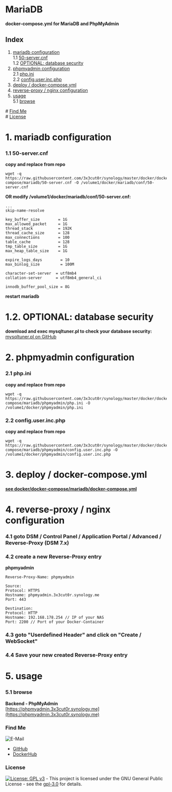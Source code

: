 # MariaDB

**docker-compose.yml for MariaDB and PhpMyAdmin**  

## Index

1. [mariadb configuration](#mariadb_configuration)  
  1.1 [50-server.cnf](#50-server.cnf)  
  1.2 [OPTIONAL: database security](#database_security)  
2. [phpmyadmin configuration](#phpmyadmin_configuration)  
  2.1 [php.ini](#php.ini)  
  2.2 [config.user.inc.php](#config.user.inc.php)  
3. [deploy / docker-compose.yml](#deploy)  
4. [reverse-proxy / nginx configuration](#reverse-proxy)  
5. [usage](#usage)  
  5.1 [browse](#browse)  

\# [Find Me](#findme)  
\# [License](#license)  

# 1. mariadb configuration <a name="mariadb_configuration"></a>  

### 1.1 50-server.cnf <a name="50-server.cnf"></a>  
**copy and replace from repo**  
```shell
wget -q https://raw.githubusercontent.com/3x3cut0r/synology/master/docker/docker-compose/mariadb/50-server.cnf -O /volume1/docker/mariadb/conf/50-server.cnf

```

**OR modify /volume1/docker/mariadb/conf/50-server.cnf:**
```shell
...
skip-name-resolve

key_buffer_size        = 1G
max_allowed_packet     = 1G
thread_stack           = 192K
thread_cache_size      = 128
max_connections        = 100
table_cache            = 128
tmp_table_size         = 1G
max_heap_table_size    = 1G

expire_logs_days        = 10
max_binlog_size         = 100M

character-set-server  = utf8mb4
collation-server      = utf8mb4_general_ci

innodb_buffer_pool_size = 8G

```

**restart mariadb**  

# 1.2. OPTIONAL: database security <a name="database_security"></a>  
**download and exec mysqltuner.pl to check your database security:**  
[mysqltuner.pl on GitHub](https://github.com/major/MySQLTuner-perl)  

# 2. phpmyadmin configuration <a name="phpmyadmin_configuration"></a>  

### 2.1 php.ini <a name="php.ini"></a>  
**copy and replace from repo**  
```shell
wget -q https://raw.githubusercontent.com/3x3cut0r/synology/master/docker/docker-compose/mariadb/phpmyadmin/php.ini -O /volume1/docker/phpmyadmin/php.ini

```

### 2.2 config.user.inc.php <a name="config.user.inc.php"></a>  
**copy and replace from repo**  
```shell
wget -q https://raw.githubusercontent.com/3x3cut0r/synology/master/docker/docker-compose/mariadb/phpmyadmin/config.user.inc.php -O /volume1/docker/phpmyadmin/config.user.inc.php

```

# 3. deploy / docker-compose.yml <a name="deploy"></a>  
**[see docker/docker-compose/mariadb/docker-compose.yml](https://github.com/3x3cut0r/synology/blob/master/docker/docker-compose/mariadb/docker-compose.yml)**  

# 4. reverse-proxy / nginx configuration <a name="reverse-proxy"></a>  

### 4.1 goto DSM / Control Panel / Application Portal / Advanced / Reverse-Proxy (DSM 7.x)
### 4.2 create a new Reverse-Proxy entry
**phpmyadmin**  
```shell
Reverse-Proxy-Name: phpmyadmin

Source:
Protocol: HTTPS
Hostname: phpmyadmin.3x3cut0r.synology.me
Port: 443

Destination:
Protocol: HTTP
Hostname: 192.168.178.254 // IP of your NAS
Port: 2200 // Port of your Docker-Container
```
### 4.3 goto "Userdefined Header" and click on "Create / WebSocket"
### 4.4 Save your new created Reverse-Proxy entry

# 5. usage <a name="usage"></a>  

### 5.1 browse <a name="browse"></a>  
**Backend - PhpMyAdmin**  
[https://phpmyadmin.3x3cut0r.synology.me](https://phpmyadmin.3x3cut0r.synology.me)  

### Find Me <a name="findme"></a>

![E-Mail](https://img.shields.io/badge/E--Mail-executor55%40gmx.de-red)
* [GitHub](https://github.com/3x3cut0r)
* [DockerHub](https://hub.docker.com/u/3x3cut0r)

### License <a name="license"></a>

[![License: GPL v3](https://img.shields.io/badge/License-GPLv3-blue.svg)](https://www.gnu.org/licenses/gpl-3.0) - This project is licensed under the GNU General Public License - see the [gpl-3.0](https://www.gnu.org/licenses/gpl-3.0.en.html) for details.

